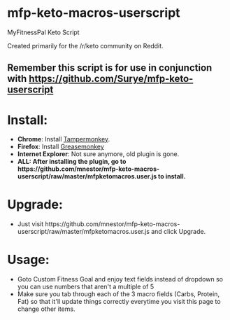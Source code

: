 # mfp-keto-macros-userscript
MyFitnessPal Keto Script

Created primarily for the /r/keto community on Reddit.

<h2>Remember this script is for use in conjunction with <a href="https://github.com/Surye/mfp-keto-userscript">https://github.com/Surye/mfp-keto-userscript</a></h2>

<h1>Install:</h1>
<ul>
<li><b>Chrome</b>: Install <a href="https://chrome.google.com/webstore/detail/dhdgffkkebhmkfjojejmpbldmpobfkfo">Tampermonkey</a>.</li>
<li><b>Firefox</b>: Install <a href="https://addons.mozilla.org/en-US/firefox/addon/greasemonkey/">Greasemonkey</a></li>
<li><b>Internet Explorer</b>: Not sure anymore, old plugin is gone.</li>
<li><b>ALL: After installing the plugin, go to https://github.com/mnestor/mfp-keto-macros-userscript/raw/master/mfpketomacros.user.js to install.</b>
</ul>

<h1>Upgrade:</h1>
<ul>
<li>Just visit https://github.com/mnestor/mfp-keto-macros-userscript/raw/master/mfpketomacros.user.js and click Upgrade.</li>
</ul>

<h1>Usage:</h1>
<ul>
<li>Goto Custom Fitness Goal and enjoy text fields instead of dropdown so you can use numbers that aren't a multiple of 5</li>
<li>Make sure you tab through each of the 3 macro fields (Carbs, Protein, Fat) so that it'll update things correctly everytime you visit this page to change other items.</li>
</ul>

